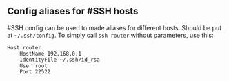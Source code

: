 ## Config aliases for #SSH hosts

#SSH config can be used to made aliases for different hosts. Should be put at `~/.ssh/config`. To simply call `ssh router` without parameters, use this:

```
Host router
	HostName 192.168.0.1
	IdentityFile ~/.ssh/id_rsa
	User root
	Port 22522
```


